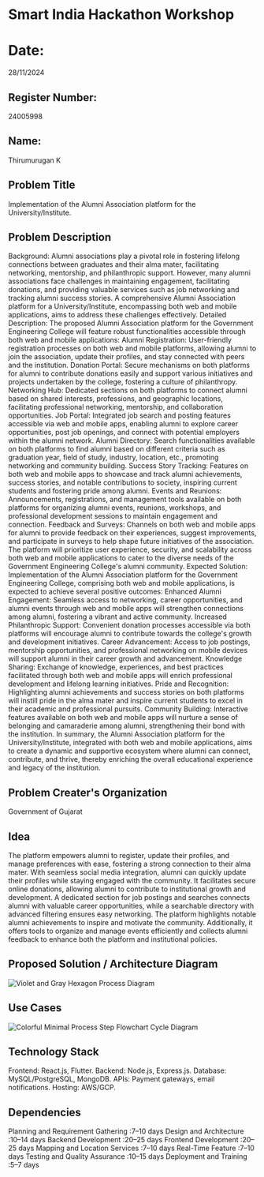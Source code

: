# Smart India Hackathon Workshop
# Date:
28/11/2024
## Register Number:
24005998
## Name:
Thirumurugan K
## Problem Title
Implementation of the Alumni Association platform for the University/Institute.
## Problem Description
Background: Alumni associations play a pivotal role in fostering lifelong connections between graduates and their alma mater, facilitating networking, mentorship, and philanthropic support. However, many alumni associations face challenges in maintaining engagement, facilitating donations, and providing valuable services such as job networking and tracking alumni success stories. A comprehensive Alumni Association platform for a University/Institute, encompassing both web and mobile applications, aims to address these challenges effectively. Detailed Description: The proposed Alumni Association platform for the Government Engineering College will feature robust functionalities accessible through both web and mobile applications: Alumni Registration: User-friendly registration processes on both web and mobile platforms, allowing alumni to join the association, update their profiles, and stay connected with peers and the institution. Donation Portal: Secure mechanisms on both platforms for alumni to contribute donations easily and support various initiatives and projects undertaken by the college, fostering a culture of philanthropy. Networking Hub: Dedicated sections on both platforms to connect alumni based on shared interests, professions, and geographic locations, facilitating professional networking, mentorship, and collaboration opportunities. Job Portal: Integrated job search and posting features accessible via web and mobile apps, enabling alumni to explore career opportunities, post job openings, and connect with potential employers within the alumni network. Alumni Directory: Search functionalities available on both platforms to find alumni based on different criteria such as graduation year, field of study, industry, location, etc., promoting networking and community building. Success Story Tracking: Features on both web and mobile apps to showcase and track alumni achievements, success stories, and notable contributions to society, inspiring current students and fostering pride among alumni. Events and Reunions: Announcements, registrations, and management tools available on both platforms for organizing alumni events, reunions, workshops, and professional development sessions to maintain engagement and connection. Feedback and Surveys: Channels on both web and mobile apps for alumni to provide feedback on their experiences, suggest improvements, and participate in surveys to help shape future initiatives of the association. The platform will prioritize user experience, security, and scalability across both web and mobile applications to cater to the diverse needs of the Government Engineering College's alumni community. Expected Solution: Implementation of the Alumni Association platform for the Government Engineering College, comprising both web and mobile applications, is expected to achieve several positive outcomes: Enhanced Alumni Engagement: Seamless access to networking, career opportunities, and alumni events through web and mobile apps will strengthen connections among alumni, fostering a vibrant and active community. Increased Philanthropic Support: Convenient donation processes accessible via both platforms will encourage alumni to contribute towards the college's growth and development initiatives. Career Advancement: Access to job postings, mentorship opportunities, and professional networking on mobile devices will support alumni in their career growth and advancement. Knowledge Sharing: Exchange of knowledge, experiences, and best practices facilitated through both web and mobile apps will enrich professional development and lifelong learning initiatives. Pride and Recognition: Highlighting alumni achievements and success stories on both platforms will instill pride in the alma mater and inspire current students to excel in their academic and professional pursuits. Community Building: Interactive features available on both web and mobile apps will nurture a sense of belonging and camaraderie among alumni, strengthening their bond with the institution. In summary, the Alumni Association platform for the University/Institute, integrated with both web and mobile applications, aims to create a dynamic and supportive ecosystem where alumni can connect, contribute, and thrive, thereby enriching the overall educational experience and legacy of the institution.
## Problem Creater's Organization
Government of Gujarat

## Idea
The platform empowers alumni to register, update their profiles, and manage preferences with ease, fostering a strong connection to their alma mater. With seamless social media integration, alumni can quickly update their profiles while staying engaged with the community. It facilitates secure online donations, allowing alumni to contribute to institutional growth and development. A dedicated section for job postings and searches connects alumni with valuable career opportunities, while a searchable directory with advanced filtering ensures easy networking. The platform highlights notable alumni achievements to inspire and motivate the community. Additionally, it offers tools to organize and manage events efficiently and collects alumni feedback to enhance both the platform and institutional policies.


## Proposed Solution / Architecture Diagram
![Violet and Gray Hexagon Process Diagram](https://github.com/user-attachments/assets/b9e9e299-6a7c-481a-9d7b-1d6ac39c13e4)


## Use Cases
![Colorful Minimal Process Step Flowchart Cycle Diagram](https://github.com/user-attachments/assets/aa785e83-58b1-4c52-ad76-130277a22a99)


## Technology Stack
Frontend: React.js, Flutter.
Backend: Node.js, Express.js.
Database: MySQL/PostgreSQL, MongoDB.
APIs: Payment gateways, email notifications.
Hosting: AWS/GCP.

## Dependencies
Planning and Requirement Gathering :7–10 days
Design and Architecture :10–14 days
Backend Development :20–25 days
Frontend Development :20–25 days
Mapping and Location Services :7–10 days
Real-Time Feature :7–10 days
Testing and Quality Assurance :10–15 days
Deployment and Training :5–7 days

